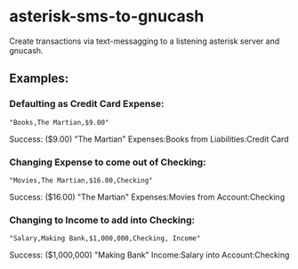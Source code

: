 # asterisk-sms-to-gnucash
Create transactions via text-messagging to a listening asterisk server and gnucash.

## Examples: 
### Defaulting as Credit Card Expense:
```"Books,The Martian,$9.00"```

Success:  ($9.00) "The Martian" Expenses:Books from Liabilities:Credit Card

### Changing Expense to come out of Checking:
```"Movies,The Martian,$16.00,Checking"```

Success:  ($16.00) "The Martian" Expenses:Movies from Account:Checking

### Changing to Income to add into Checking:
```"Salary,Making Bank,$1,000,000,Checking, Income"```

Success:  ($1,000,000) "Making Bank" Income:Salary into Account:Checking
